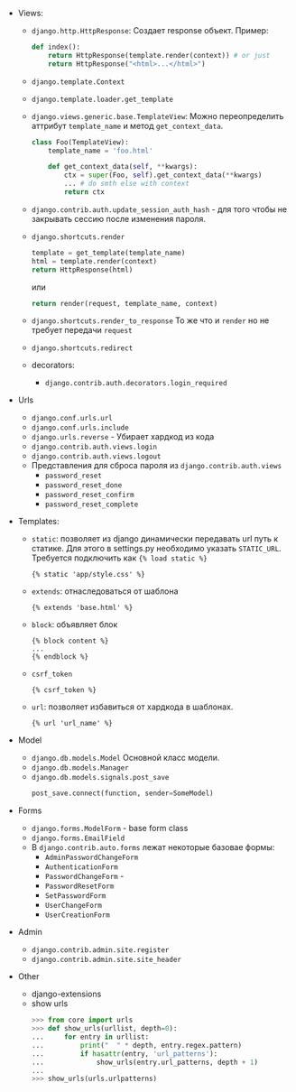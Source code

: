 - Views:
  * `django.http.HttpResponse`:
    Создает response объект.
    Пример:
    ```python
    def index():
        return HttpResponse(template.render(context)) # or just
        return HttpResponse("<html>...</html>")
    ```
  * `django.template.Context`

  * `django.template.loader.get_template`

  * `django.views.generic.base.TemplateView`:
    Можно переопределить аттрибут `template_name` и метод `get_context_data`.
    ```python
    class Foo(TemplateView):
        template_name = 'foo.html'

        def get_context_data(self, **kwargs):
            ctx = super(Foo, self).get_context_data(**kwargs)
            ... # do smth else with context
            return ctx
    ```

  * `django.contrib.auth.update_session_auth_hash` - для того чтобы не закрывать
    сессию после изменения пароля.

  * `django.shortcuts.render`
    ```python
    template = get_template(template_name)
    html = template.render(context)
    return HttpResponse(html)
    ```
    или
    ```python
    return render(request, template_name, context)
    ```

  * `django.shortcuts.render_to_response`
    То же что и `render` но не требует передачи `request`

  * `django.shortcuts.redirect`

  * decorators:
    - `django.contrib.auth.decorators.login_required`

- Urls
  * `django.conf.urls.url`
  * `django.conf.urls.include`
  * `django.urls.reverse` - Убирает хардкод из кода
  * `django.contrib.auth.views.login`
  * `django.contrib.auth.views.logout`
  * Представления для сброса пароля из `django.contrib.auth.views`
    - `password_reset`
    - `password_reset_done`
    - `password_reset_confirm`
    - `password_reset_complete`

- Templates:
  * `static`: позволяет из django динамически передавать url путь к статике.
    Для этого в settings.py необходимо указать `STATIC_URL`.
    Требуется подключить как `{% load static %}`
    ```
    {% static 'app/style.css' %}
    ```

  * `extends`: отнаследоваться от шаблона
    ```
    {% extends 'base.html' %}
    ```

  * `block`: объявляет блок
    ```
    {% block content %}
    ...
    {% endblock %}
    ```

  * `csrf_token`
    ```
    {% csrf_token %}
    ```
  * `url`: позволяет избавиться от хардкода в шаблонах.
    ```
    {% url 'url_name' %}

- Model
  * `django.db.models.Model` Основной класс модели.
  * `django.db.models.Manager`
  * `django.db.models.signals.post_save`
    ```python
    post_save.connect(function, sender=SomeModel)
    ```

- Forms
  * `django.forms.ModelForm` - base form class
  * `django.forms.EmailField`
  * В `django.contrib.auto.forms` лежат некоторые базовае формы:
    - `AdminPasswordChangeForm`
    - `AuthenticationForm`
    - `PasswordChangeForm` -
    - `PasswordResetForm`
    - `SetPasswordForm`
    - `UserChangeForm`
    - `UserCreationForm`


- Admin
  * `django.contrib.admin.site.register`
  * `django.contrib.admin.site.site_header`


- Other
  * django-extensions
  * show urls
    ```python
    >>> from core import urls
    >>> def show_urls(urllist, depth=0):
    ...     for entry in urllist:
    ...         print("  " * depth, entry.regex.pattern)
    ...         if hasattr(entry, 'url_patterns'):
    ...             show_urls(entry.url_patterns, depth + 1)
    ...
    >>> show_urls(urls.urlpatterns)
    ```
